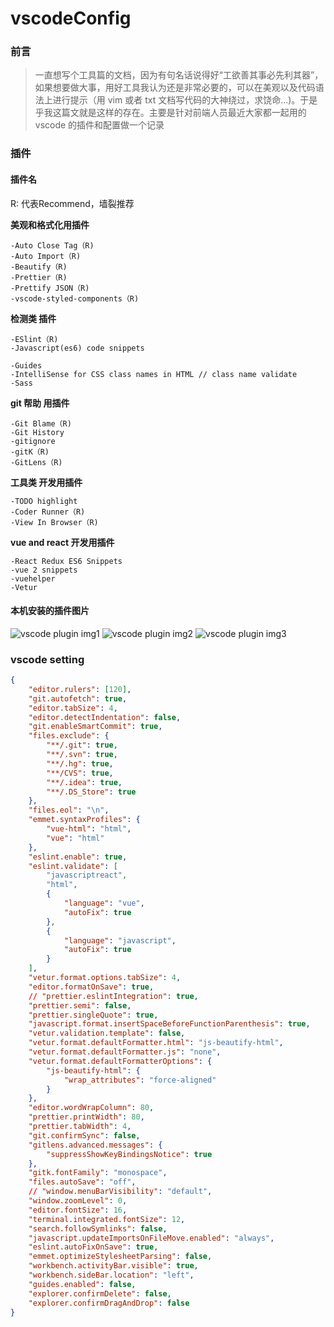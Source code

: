 # vscodeConfig

### 前言

> 一直想写个工具篇的文档，因为有句名话说得好“工欲善其事必先利其器”，如果想要做大事，用好工具我认为还是非常必要的，可以在美观以及代码语法上进行提示（用 vim 或者 txt 文档写代码的大神绕过，求饶命...)。于是乎我这篇文就是这样的存在。主要是针对前端人员最近大家都一起用的 vscode 的插件和配置做一个记录

### 插件

#### 插件名

<p>R: 代表Recommend，墙裂推荐</p>

**美观和格式化用插件**

>

    -Auto Close Tag（R)
    -Auto Import（R)
    -Beautify（R)
    -Prettier（R)
    -Prettify JSON（R)
    -vscode-styled-components（R)

**检测类 插件**

>

    -ESlint（R)
    -Javascript(es6) code snippets

    -Guides
    -IntelliSense for CSS class names in HTML // class name validate
    -Sass

**git 帮助 用插件**

>

    -Git Blame（R)
    -Git History
    -gitignore
    -gitK（R)
    -GitLens（R)

**工具类 开发用插件**

>

    -TODO highlight
    -Coder Runner（R)
    -View In Browser（R)

**vue and react 开发用插件**

>

    -React Redux ES6 Snippets
    -vue 2 snippets
    -vuehelper
    -Vetur

#### 本机安装的插件图片

![vscode plugin img1](http://static.zeroyh.cn/vscode-1.png)
![vscode plugin img2](http://static.zeroyh.cn/vscode-2.png)
![vscode plugin img3](http://static.zeroyh.cn/vscode-3.png)

### vscode setting

```json
{
    "editor.rulers": [120],
    "git.autofetch": true,
    "editor.tabSize": 4,
    "editor.detectIndentation": false,
    "git.enableSmartCommit": true,
    "files.exclude": {
        "**/.git": true,
        "**/.svn": true,
        "**/.hg": true,
        "**/CVS": true,
        "**/.idea": true,
        "**/.DS_Store": true
    },
    "files.eol": "\n",
    "emmet.syntaxProfiles": {
        "vue-html": "html",
        "vue": "html"
    },
    "eslint.enable": true,
    "eslint.validate": [
        "javascriptreact",
        "html",
        {
            "language": "vue",
            "autoFix": true
        },
        {
            "language": "javascript",
            "autoFix": true
        }
    ],
    "vetur.format.options.tabSize": 4,
    "editor.formatOnSave": true,
    // "prettier.eslintIntegration": true,
    "prettier.semi": false,
    "prettier.singleQuote": true,
    "javascript.format.insertSpaceBeforeFunctionParenthesis": true,
    "vetur.validation.template": false,
    "vetur.format.defaultFormatter.html": "js-beautify-html",
    "vetur.format.defaultFormatter.js": "none",
    "vetur.format.defaultFormatterOptions": {
        "js-beautify-html": {
            "wrap_attributes": "force-aligned"
        }
    },
    "editor.wordWrapColumn": 80,
    "prettier.printWidth": 80,
    "prettier.tabWidth": 4,
    "git.confirmSync": false,
    "gitlens.advanced.messages": {
        "suppressShowKeyBindingsNotice": true
    },
    "gitk.fontFamily": "monospace",
    "files.autoSave": "off",
    // "window.menuBarVisibility": "default",
    "window.zoomLevel": 0,
    "editor.fontSize": 16,
    "terminal.integrated.fontSize": 12,
    "search.followSymlinks": false,
    "javascript.updateImportsOnFileMove.enabled": "always",
    "eslint.autoFixOnSave": true,
    "emmet.optimizeStylesheetParsing": false,
    "workbench.activityBar.visible": true,
    "workbench.sideBar.location": "left",
    "guides.enabled": false,
    "explorer.confirmDelete": false,
    "explorer.confirmDragAndDrop": false
}
```
